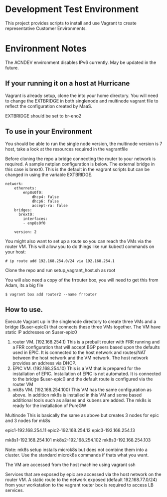 # Development Test Environment

This project provides scripts to install and use Vagrant to create representative Customer Environments.

# Environment Notes
The ACNDEV environment disables IPv6 currently.  May be updated in the future.


## If your running it on a host at Hurricane

 Vagrant is already setup, clone the into your home directory.  You will need to change the EXTBRIDGE in both singlenode and multinode vagrant file to reflect the configuration created by MaaS.

 EXTBRIDGE should be set to br-eno2



## To use in your Environment

You should be able to run the single node version, the multinode version is 7 host, take a look at the resources required in the vagrantfile

Before cloning the repo a bridge connecting the router to your network is required.  A sample netplan configuration is below.  The external bridge in this case is brext0. This is the default in the vagrant scripts but can be changed in using the variable EXTBRIDGE.  

```
network:
    ethernets:
        enp8s0f0:
            dhcp4: false
            dhcp6: false
            accept-ra: false
    bridges:
      brext0:
        interfaces:
        - enp8s0f0
    
    version: 2

```

You might also want to set up a route so you can reach the VMs via the router VM. This will allow you to do things like run kubectl commands on your host:

```
# ip route add 192.168.254.0/24 via 192.168.254.1
```

Clone the repo and run setup_vagrant_host.sh as root

You will also need a copy of the frrouter box, you will need to get this from Adam, its a big file


```
$ vagrant box add router2 --name frrouter
```


## How to use.


Execute Vagrant up in the singlenode directory to create three VMs and a bridge ($user-epic0) that connects these three VMs together.  The VM have static IP addresses on $user-epic0

1. router VM. (192.168.254.1)  This is a prebuilt router with FRR running and a FRR configuration that will accept BGP peers based upon the defaults used in EPIC.  It is connected to the host network and routes/NAT between the host network and the VM network.  The host network provides an address via DHCP.
2. EPIC VM. (192.168.254.10)  This is a VM that is prepared for the installation of EPIC.  Installation of EPIC is not automated.  It is connected to the bridge $user-epic0 and the default route is configured via the router VM
3. mk8s VM. (192.168.254.100)  This VM has the same configuration as above.  In addition mk8s is installed in this VM and some based additional tools such as aliases and kubens are added.  The mk8s is ready for the installation of PureGW




Multinode
This is basically the same as above but creates 3 nodes for epic and 3 nodes for mk8s

epic1-192.168.254.11
epic2-192.168.254.12
epic3-192.168.254.13

mk8s1-192.168.254.101
mk8s2-192.168.254.102
mk8s3-192.168.254.103

Note:  mk8s setup installs microk8s but does not combine them into a cluster.  Use the standard microk8s commands if thats what you want.


The VM are accessed from the host machine using vagrant ssh

Services that are exposed by epic are accessed via the host network on the router VM.  A static route to the network exposed (default 192.168.77.0/24) from your workstation to the vagrant router box is required to access LB services. 
